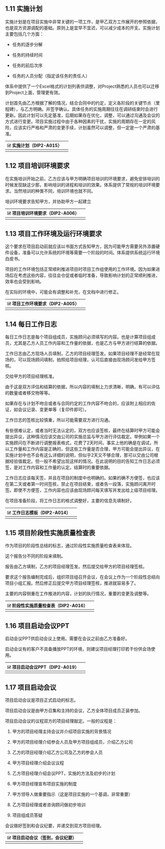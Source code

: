 ## 1.11 实施计划

实施计划是在项目实施中非常关键的一项工作，是甲乙双方工作展开的参照依据，也是双方资源调配的基础。原则上是宜早不宜迟，可以减少成本的开支。实施计划主要包括几个方面：

- 任务的逐步分解

- 任务的持续时间

- 任务的前后次序

- 任务的人员分配（指定该任务的责任人）

体系中提供了一个Excel格式的计划列表供调整，对Project熟悉的人员也可以迁移到Project上面，管理更有效。

计划首先由乙方根据了解的情况，结合合同中的约定，定义各阶段的关键节点（里程碑），与乙方明确。并签字确认。具体任务的实施周期往往在调研结束时会进行更新。因此计划可以先定基准，后期如果存在优化，调整，可以通过沟通及会议的方式进行变更。项目实施过程中由于各种因素的干扰，实施的周期存在一定的风险，应该实行严格和严肃的变更手续，计划虽然可以调整，但一定是一个严肃的基准。

| ![img](jiejue_images/gou.png) 实施计划（DIP2-A015） |      |
| ----------------------- | ---- |
|                         |      |

 

## 1.12 项目培训环境要求

在实施培训开始之前，乙方应该与甲方明确项目培训的环境要求，避免安排培训的时候发现缺这少那，影响培训的进程和培训的效果。体系提供了常规的培训环境要求。当然培训的种类不同，培训环境也就不同。

培训环境要求告知甲方，并协助甲方一起建立

| ![img](jiejue_images/gou.png) 项目培训环境要求（DIP2-A006） |      |
| ------------------------------- | ---- |
|                                 |      |

 

## 1.13 项目工作环境及运行环境要求

这个要求在项目启动前就应该以书面方式告知甲方，因为可能甲方需要另外添置硬件设备，准备可以允许系统的环境等需要一个阶段的时间。体系提供系统运行环境白皮书。

项目的工作环境包括正常顺利推进项目时项目工作组使用的工作环境。因为如果进场后在考虑这些内容，往往会仓促或者临时准备，导致影响计划的正常顺利推进，效率也会受到影响。

在实际的环境中，可能会有调整和补充，在文档中进行修正。

| ![img](jiejue_images/gou.png) 项目工作环境要求（DIP2-A005） |      |
| ------------------------------- | ---- |
|                                 |      |

 

## 1.14 每日工作日志

每日工作日志是每个项目组成员，实施顾问必须填写的内容。也是计算项目组成员，尤其是乙方人员工作内容和工作量的依据，也是乙方与甲方进行结算的依据。

工作日志由乙方现场人员填制，乙方的项目经理签发。如果项目经理不是经常在现场的，可以现场顾问填制，拍照给项目经理，认可后直接由现场顾问发给甲方签核。

交给甲方的项目经理核准。

由于这是双方评估和结算的依据，所以内容的填制上力求清晰，明确，有可以评估的数量或者移交物等等。

如果存在与计划不吻合或者与合同约定的工作内容不吻合的，应该附上相应的佐证，如会议记录、变更单等（复印件即可）。

工作日志的签核比较慎重，所以可能需要双方进行沟通。

有些很难认定，或者当时无法认定的，双方也应该签核，最终在结算时甲方可能会提出异议，这种情况应该交由公司的实施总监与甲方进行评估裁定。举例如果一个实施顾问在不断进行调整报表格式，花费了2天时间，事实上他的确是在调试，所以工作量和工作内容是正确的，但这些工作量是否合理，甲方可能会提出异议，在实施计划中也不会有这么详细的说明，但似乎2天又不够合理，那可以交由公司根据经验值裁定。但一般不希望出现这样的情况。在此说明的目的告知工作日志必须签，是对工作内容和工作量的认定。结算时的重要依据。

工作日志应该每天签，并且在项目的制度中也明确的。如果的确不方便签，也应该在第二天或者第一时间签核，禁止在项目结束，或者告一段落，实施顾问离开时签。即使不方便签，工作内容也应该由现场顾问每天填写并发出给上级项目经理。

在项目准备阶段，将工作日志的格式调整好，主要的信息先填制好。

| ![img](jiejue_images/gou.png) 工作日志模板（DIP2-A014） |      |
| --------------------------- | ---- |
|                             |      |

 

## 1.15 项目阶段性实施质量检查表

作为项目的阶段性总结的标志，通过阶段性实施质量检查表来体现。

这个报告分不同的阶段来填制。

报告由乙方填制，乙方的项目经理签发。然后提交给甲方的项目经理签核。

要求这个报告编制完成后，组织项目组召开会议，在会议上作为一个阶段性总结向项目小组汇报。然后修正后提交甲方项目经理签核，推进就容易多了。

主要的内容侧重在工作推进的内容，计划的执行情况，重要的变更及调整等。

| ![img](jiejue_images/gou.png) 阶段性实施质量检查表（DIP2-A016） |      |
| ----------------------------------- | ---- |
|                                     |      |

 

## 1.16 项目启动会议PPT

启动会议PPT供启动会议上使用。需要在会议之前由乙方准备好。

启动会议有的客户不具备播放PPT的环境，则建议项目经理打印若干份供会场使用。

| ![img](jiejue_images/gou.png) 项目启动会议PPT（DIP2-A019） |      |
| ------------------------------ | ---- |
|                                |      |

 

## 1.17 项目启动会议

项目启动会议是项目正式启动的标志。

项目启动会议是由甲方召集和主持的会议，乙方全体项目成员正装参加。

项目启动会议的议程双方的项目经理敲定。一般的议程是：

1. 甲方的项目经理主持会议并介绍项目实施的背景情况

2. 甲方的项目经理介绍参会人员及甲方项目组成员，介绍乙方公司

3. 乙方的项目经理介绍乙方公司及乙方的参会人员

4. 甲方项目经理介绍会议议程

5. 乙方项目经理介绍会议PPT，实施的方法及初步的计划

6. 甲方项目经理宣布项目实施的制度

7. 甲方领导人做重要指示（这是项目实施的一个基调，非常重要）

8. 乙方项目经理或者咨询顾问做初步培训

9. 项目组成员答疑

会议做好签到和会议纪要，并递交到双方项目经理。

| ![img](jiejue_images/gou.png) 项目启动会议（签到，会议纪要） |      |
| ------------------------------ | ---- |
|                                |      |
